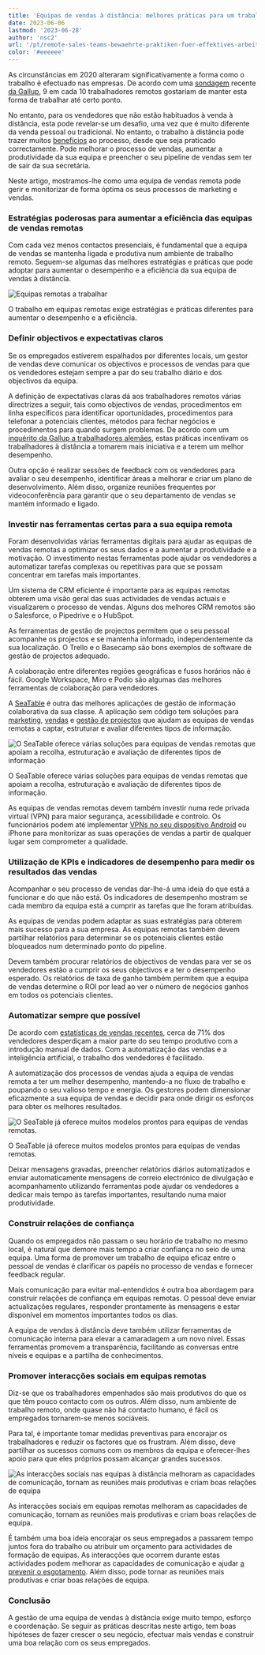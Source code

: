 ```yaml
---
title: 'Equipas de vendas à distância: melhores práticas para um trabalho eficaz'
date: 2023-06-06
lastmod: '2023-06-28'
author: 'nsc2'
url: '/pt/remote-sales-teams-bewaehrte-praktiken-fuer-effektives-arbeiten'
color: '#eeeeee'
---
```


As circunstâncias em 2020 alteraram significativamente a forma como o trabalho é efectuado nas empresas. De acordo com uma [sondagem](https://news.gallup.com/poll/355907/remote-work-persisting-trending-permanent.aspx) recente [da Gallup](https://news.gallup.com/poll/355907/remote-work-persisting-trending-permanent.aspx), 9 em cada 10 trabalhadores remotos gostariam de manter esta forma de trabalhar até certo ponto.

No entanto, para os vendedores que não estão habituados à venda à distância, esta pode revelar-se um desafio, uma vez que é muito diferente da venda pessoal ou tradicional. No entanto, o trabalho à distância pode trazer muitos [benefícios](https://myquickcloud.com/blog/productivity/benefits-of-remote-work/) ao processo, desde que seja praticado correctamente. Pode melhorar o processo de vendas, aumentar a produtividade da sua equipa e preencher o seu pipeline de vendas sem ter de sair da sua secretária.

Neste artigo, mostramos-lhe como uma equipa de vendas remota pode gerir e monitorizar de forma óptima os seus processos de marketing e vendas.

### Estratégias poderosas para aumentar a eficiência das equipas de vendas remotas

Com cada vez menos contactos presenciais, é fundamental que a equipa de vendas se mantenha ligada e produtiva num ambiente de trabalho remoto. Seguem-se algumas das melhores estratégias e práticas que pode adoptar para aumentar o desempenho e a eficiência da sua equipa de vendas à distância.

![Equipas remotas a trabalhar](https://seatable.io/wp-content/uploads/2023/06/sigmund-eTgMFFzroGc-unsplash-scaled-e1686045067675.jpg)

O trabalho em equipas remotas exige estratégias e práticas diferentes para aumentar o desempenho e a eficiência.

### Definir objectivos e expectativas claros

Se os empregados estiverem espalhados por diferentes locais, um gestor de vendas deve comunicar os objectivos e processos de vendas para que os vendedores estejam sempre a par do seu trabalho diário e dos objectivos da equipa.

A definição de expectativas claras dá aos trabalhadores remotos várias directrizes a seguir, tais como objectivos de vendas, procedimentos em linha específicos para identificar oportunidades, procedimentos para telefonar a potenciais clientes, métodos para fechar negócios e procedimentos para quando surgem problemas. De acordo com um [inquérito da Gallup a trabalhadores alemães](http://www.gallup.com/businessjournal/186164/employees-don-know-expected-work.aspx), estas práticas incentivam os trabalhadores à distância a tomarem mais iniciativa e a terem um melhor desempenho.

Outra opção é realizar sessões de feedback com os vendedores para avaliar o seu desempenho, identificar áreas a melhorar e criar um plano de desenvolvimento. Além disso, organize reuniões frequentes por videoconferência para garantir que o seu departamento de vendas se mantém informado e ligado.

### Investir nas ferramentas certas para a sua equipa remota

Foram desenvolvidas várias ferramentas digitais para ajudar as equipas de vendas remotas a optimizar os seus dados e a aumentar a produtividade e a motivação. O investimento nestas ferramentas pode ajudar os vendedores a automatizar tarefas complexas ou repetitivas para que se possam concentrar em tarefas mais importantes.

Um sistema de CRM eficiente é importante para as equipas remotas obterem uma visão geral das suas actividades de vendas actuais e visualizarem o processo de vendas. Alguns dos melhores CRM remotos são o Salesforce, o Pipedrive e o HubSpot.

As ferramentas de gestão de projectos permitem que o seu pessoal acompanhe os projectos e se mantenha informado, independentemente da sua localização. O Trello e o Basecamp são bons exemplos de software de gestão de projectos adequado.

A colaboração entre diferentes regiões geográficas e fusos horários não é fácil. Google Workspace, Miro e Podio são algumas das melhores ferramentas de colaboração para vendedores.

A [SeaTable](https://seatable.io/pt/) é outra das melhores aplicações de gestão de informação colaborativa da sua classe. A aplicação sem código tem soluções para [marketing](https://seatable.io/pt/marketing/), [vendas](https://seatable.io/pt/vertrieb/) e [gestão de projectos](https://seatable.io/pt/projektmanagement/) que ajudam as equipas de vendas remotas a captar, estruturar e avaliar diferentes tipos de informação.

![O SeaTable oferece várias soluções para equipas de vendas remotas que apoiam a recolha, estruturação e avaliação de diferentes tipos de informação](https://seatable.io/wp-content/uploads/2021/08/Ansicht_Offers.png)

O SeaTable oferece várias soluções para equipas de vendas remotas que apoiam a recolha, estruturação e avaliação de diferentes tipos de informação.

As equipas de vendas remotas devem também investir numa rede privada virtual (VPN) para maior segurança, acessibilidade e controlo. Os funcionários podem até implementar [VPNs no seu dispositivo Android](https://cybernews.com/best-vpn/free-vpn-for-android/) ou iPhone para monitorizar as suas operações de vendas a partir de qualquer lugar sem comprometer a qualidade.

### Utilização de KPIs e indicadores de desempenho para medir os resultados das vendas

Acompanhar o seu processo de vendas dar-lhe-á uma ideia do que está a funcionar e do que não está. Os indicadores de desempenho mostram se cada membro da equipa está a cumprir as tarefas que lhe foram atribuídas.

As equipas de vendas podem adaptar as suas estratégias para obterem mais sucesso para a sua empresa. As equipas remotas também devem partilhar relatórios para determinar se os potenciais clientes estão bloqueados num determinado ponto do pipeline.

Devem também procurar relatórios de objectivos de vendas para ver se os vendedores estão a cumprir os seus objectivos e a ter o desempenho esperado. Os relatórios de taxa de ganho também permitem que a equipa de vendas determine o ROI por lead ao ver o número de negócios ganhos em todos os potenciais clientes.

### Automatizar sempre que possível

De acordo com [estatísticas de vendas recentes](https://www.heinzmarketing.com/2015/02/15-inside-sales-statistics-last-weeks-aa-isp-front-lines-conference/), cerca de 71% dos vendedores desperdiçam a maior parte do seu tempo produtivo com a introdução manual de dados. Com a automatização das vendas e a inteligência artificial, o trabalho dos vendedores é facilitado.

A automatização dos processos de vendas ajuda a equipa de vendas remota a ter um melhor desempenho, mantendo-a no fluxo de trabalho e poupando o seu valioso tempo e energia. Os gestores podem dimensionar eficazmente a sua equipa de vendas e decidir para onde dirigir os esforços para obter os melhores resultados.

![O SeaTable já oferece muitos modelos prontos para equipas de vendas remotas.](https://seatable.io/wp-content/uploads/2023/06/templates-crm-remote.png)

O SeaTable já oferece muitos modelos prontos para equipas de vendas remotas.

Deixar mensagens gravadas, preencher relatórios diários automatizados e enviar automaticamente mensagens de correio electrónico de divulgação e acompanhamento utilizando ferramentas pode ajudar os vendedores a dedicar mais tempo às tarefas importantes, resultando numa maior produtividade.

### Construir relações de confiança

Quando os empregados não passam o seu horário de trabalho no mesmo local, é natural que demore mais tempo a criar confiança no seio de uma equipa. Uma forma de promover um trabalho de equipa eficaz entre o pessoal de vendas é clarificar os papéis no processo de vendas e fornecer feedback regular.

Mais comunicação para evitar mal-entendidos é outra boa abordagem para construir relações de confiança em equipas remotas. O pessoal deve enviar actualizações regulares, responder prontamente às mensagens e estar disponível em momentos importantes todos os dias.

A equipa de vendas à distância deve também utilizar ferramentas de comunicação interna para elevar a camaradagem a um novo nível. Essas ferramentas promovem a transparência, facilitando as conversas entre níveis e equipas e a partilha de conhecimentos.

### Promover interacções sociais em equipas remotas

Diz-se que os trabalhadores empenhados são mais produtivos do que os que têm pouco contacto com os outros. Além disso, num ambiente de trabalho remoto, onde quase não há contacto humano, é fácil os empregados tornarem-se menos sociáveis.

Para tal, é importante tomar medidas preventivas para encorajar os trabalhadores e reduzir os factores que os frustram. Além disso, deve partilhar os sucessos comuns com os membros da equipa e oferecer-lhes apoio para que eles próprios possam alcançar grandes sucessos.

![As interacções sociais nas equipas à distância melhoram as capacidades de comunicação, tornam as reuniões mais produtivas e criam boas relações de equipa](https://seatable.io/wp-content/uploads/2023/06/antenna-ZDN-G1xBWHY-unsplash-scaled-e1686045663343-711x474.jpg)

As interacções sociais em equipas remotas melhoram as capacidades de comunicação, tornam as reuniões mais produtivas e criam boas relações de equipa.

É também uma boa ideia encorajar os seus empregados a passarem tempo juntos fora do trabalho ou atribuir um orçamento para actividades de formação de equipas. As interacções que ocorrem durante estas actividades podem melhorar as capacidades de comunicação e ajudar [a prevenir o esgotamento](https://breadnbeyond.com/articles/wfh-burnout/). Além disso, pode tornar as reuniões mais produtivas e criar boas relações de equipa.

### Conclusão

A gestão de uma equipa de vendas à distância exige muito tempo, esforço e coordenação. Se seguir as práticas descritas neste artigo, tem boas hipóteses de fazer crescer o seu negócio, efectuar mais vendas e construir uma boa relação com os seus empregados.
